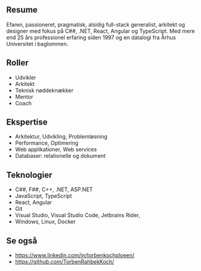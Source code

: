 ## Resume

Efaren, passioneret, pragmatisk, alsidig full-stack generalist, arkitekt og designer
med fokus på C##, .NET, React, Angular og TypeScript. Med mere end 25 års professionel
erfaring siden 1997 og en datalogi fra Århus Universitet i baglommen.

## Roller

- Udvikler
- Arkitekt
- Teknisk nøddeknækker
- Mentor
- Coach

## Ekspertise

- Arkitektur, Udvikling, Problemløsning
- Performance, Optimering
- Web applikationer, Web services
- Databaser: relationelle og dokument

## Teknologier

- C##, F##, C++, .NET, ASP.NET
- JavaScript, TypeScript
- React, Angular
- Git
- Visual Studio, Visual Studio Code, Jetbrains Rider,
- Windows, Linux, Docker

## Se også

- https://www.linkedin.com/in/torbenkochploeen/
- https://github.com/TorbenRahbekKoch/

